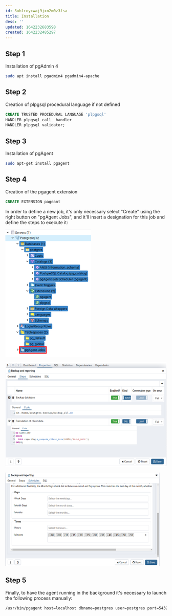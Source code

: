 ```yaml
---
id: 3uhlroycwaj9jxn2m0z3fsa
title: Installation
desc: ''
updated: 1642232683598
created: 1642232485297
---
```



## Step 1

Installation of pgAdmin 4

```bash
sudo apt install pgadmin4 pgadmin4-apache
```

## Step 2

Creation of plpgsql procedural language if not defined

```sql
CREATE TRUSTED PROCEDURAL LANGUAGE 'plpgsql'
HANDLER plpgsql_call_ handler
HANDLER plpgsql validator;
```

## Step 3

Installation of pgAgent

```bash
sudo apt-get install pgagent
```

## Step 4

Creation of the pgagent extension

```sql
CREATE EXTENSION pageant
```

In order to define a new job, it's only necessary select "Create" using the right
button on "pgAgent Jobs", and it'll insert a designation for this job and define the
steps to execute it:

![pgagent](/assets/images/2022-01-14-23-43-37.png)

![job](/assets/images/2022-01-14-23-44-04.png)

![schedules](/assets/images/2022-01-14-23-44-19.png)

## Step 5

Finally, to have the agent running in the background it's necessary to launch the
following process manually:

```bash
/usr/bin/pgagent host=localhost dbname=postgres user=postgres port=5432 -l 1
```

